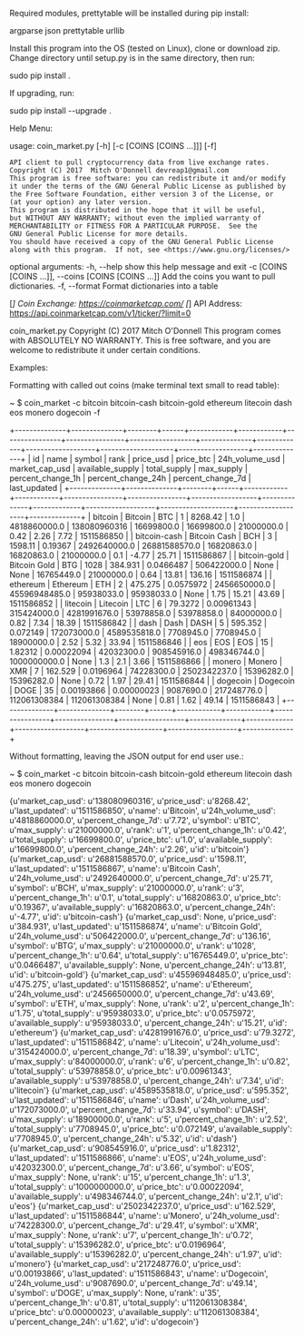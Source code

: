 
Required modules, prettytable will be installed during pip install:

argparse
json
prettytable
urllib


Install this program into the OS (tested on Linux), clone or download zip. Change directory until setup.py is in the same directory, then run:

sudo pip install .


If upgrading, run:

sudo pip install --upgrade .


Help Menu:

usage: coin_market.py [-h] [-c [COINS [COINS ...]]] [-f]

    API client to pull cryptocurrency data from live exchange rates.
    Copyright (C) 2017  Mitch O'Donnell devreap1@gmail.com
    This program is free software: you can redistribute it and/or modify
    it under the terms of the GNU General Public License as published by
    the Free Software Foundation, either version 3 of the License, or
    (at your option) any later version.
    This program is distributed in the hope that it will be useful,
    but WITHOUT ANY WARRANTY; without even the implied warranty of
    MERCHANTABILITY or FITNESS FOR A PARTICULAR PURPOSE.  See the
    GNU General Public License for more details.
    You should have received a copy of the GNU General Public License
    along with this program.  If not, see <https://www.gnu.org/licenses/>

optional arguments:
  -h, --help            show this help message and exit
  -c [COINS [COINS ...]], --coins [COINS [COINS ...]]
                        Add the coins you want to pull dictionaries.
  -f, --format          Format dictionaries into a table

[*] Coin Exchange: https://coinmarketcap.com/
[*] API Address: https://api.coinmarketcap.com/v1/ticker/?limit=0

coin_market.py Copyright (C) 2017  Mitch O'Donnell
This program comes with ABSOLUTELY NO WARRANTY.
This is free software, and you are welcome to redistribute it
under certain conditions.




Examples:

Formatting with called out coins (make terminal text small to read table):

 ~ $ coin_market -c bitcoin bitcoin-cash bitcoin-gold ethereum litecoin dash eos monero dogecoin -f


+--------------+--------------+--------+------+------------+------------+----------------+----------------+------------------+--------------+-------------+-------------------+--------------------+-------------------+--------------+
|      id      |     name     | symbol | rank | price_usd  | price_btc  | 24h_volume_usd | market_cap_usd | available_supply | total_supply | max_supply  | percent_change_1h | percent_change_24h | percent_change_7d | last_updated |
+--------------+--------------+--------+------+------------+------------+----------------+----------------+------------------+--------------+-------------+-------------------+--------------------+-------------------+--------------+
|   bitcoin    |   Bitcoin    |  BTC   |  1   |  8268.42   |    1.0     |  4818860000.0  |  138080960316  |    16699800.0    |  16699800.0  |  21000000.0 |        0.42       |        2.26        |        7.72       |  1511586850  |
| bitcoin-cash | Bitcoin Cash |  BCH   |  3   |  1598.11   |  0.19367   |  2492640000.0  | 26881588570.0  |    16820863.0    |  16820863.0  |  21000000.0 |        0.1        |       -4.77        |       25.71       |  1511586867  |
| bitcoin-gold | Bitcoin Gold |  BTG   | 1028 |  384.931   | 0.0466487  |  506422000.0   |      None      |       None       |  16765449.0  |  21000000.0 |        0.64       |       13.81        |       136.16      |  1511586874  |
|   ethereum   |   Ethereum   |  ETH   |  2   |  475.275   | 0.0575972  |  2456650000.0  | 45596948485.0  |    95938033.0    |  95938033.0  |     None    |        1.75       |       15.21        |       43.69       |  1511586852  |
|   litecoin   |   Litecoin   |  LTC   |  6   |  79.3272   | 0.00961343 |  315424000.0   |  4281991676.0  |    53978858.0    |  53978858.0  |  84000000.0 |        0.82       |        7.34        |       18.39       |  1511586842  |
|     dash     |     Dash     |  DASH  |  5   |  595.352   |  0.072149  |  172073000.0   |  4589535818.0  |    7708945.0     |  7708945.0   |  18900000.0 |        2.52       |        5.32        |       33.94       |  1511586846  |
|     eos      |     EOS      |  EOS   |  15  |  1.82312   | 0.00022094 |   42032300.0   |  908545916.0   |   498346744.0    | 1000000000.0 |     None    |        1.3        |        2.1         |        3.66       |  1511586866  |
|    monero    |    Monero    |  XMR   |  7   |  162.529   | 0.0196964  |   74228300.0   |  2502342237.0  |    15396282.0    |  15396282.0  |     None    |        0.72       |        1.97        |       29.41       |  1511586844  |
|   dogecoin   |   Dogecoin   |  DOGE  |  35  | 0.00193866 | 0.00000023 |   9087690.0    |  217248776.0   |   112061308384   | 112061308384 |     None    |        0.81       |        1.62        |       49.14       |  1511586843  |
+--------------+--------------+--------+------+------------+------------+----------------+----------------+------------------+--------------+-------------+-------------------+--------------------+-------------------+--------------+



Without formatting, leaving the JSON output for end user use.:

 ~ $ coin_market -c bitcoin bitcoin-cash bitcoin-gold ethereum litecoin dash eos monero dogecoin

{u'market_cap_usd': u'138080960316', u'price_usd': u'8268.42', u'last_updated': u'1511586850', u'name': u'Bitcoin', u'24h_volume_usd': u'4818860000.0', u'percent_change_7d': u'7.72', u'symbol': u'BTC', u'max_supply': u'21000000.0', u'rank': u'1', u'percent_change_1h': u'0.42', u'total_supply': u'16699800.0', u'price_btc': u'1.0', u'available_supply': u'16699800.0', u'percent_change_24h': u'2.26', u'id': u'bitcoin'}
{u'market_cap_usd': u'26881588570.0', u'price_usd': u'1598.11', u'last_updated': u'1511586867', u'name': u'Bitcoin Cash', u'24h_volume_usd': u'2492640000.0', u'percent_change_7d': u'25.71', u'symbol': u'BCH', u'max_supply': u'21000000.0', u'rank': u'3', u'percent_change_1h': u'0.1', u'total_supply': u'16820863.0', u'price_btc': u'0.19367', u'available_supply': u'16820863.0', u'percent_change_24h': u'-4.77', u'id': u'bitcoin-cash'}
{u'market_cap_usd': None, u'price_usd': u'384.931', u'last_updated': u'1511586874', u'name': u'Bitcoin Gold', u'24h_volume_usd': u'506422000.0', u'percent_change_7d': u'136.16', u'symbol': u'BTG', u'max_supply': u'21000000.0', u'rank': u'1028', u'percent_change_1h': u'0.64', u'total_supply': u'16765449.0', u'price_btc': u'0.0466487', u'available_supply': None, u'percent_change_24h': u'13.81', u'id': u'bitcoin-gold'}
{u'market_cap_usd': u'45596948485.0', u'price_usd': u'475.275', u'last_updated': u'1511586852', u'name': u'Ethereum', u'24h_volume_usd': u'2456650000.0', u'percent_change_7d': u'43.69', u'symbol': u'ETH', u'max_supply': None, u'rank': u'2', u'percent_change_1h': u'1.75', u'total_supply': u'95938033.0', u'price_btc': u'0.0575972', u'available_supply': u'95938033.0', u'percent_change_24h': u'15.21', u'id': u'ethereum'}
{u'market_cap_usd': u'4281991676.0', u'price_usd': u'79.3272', u'last_updated': u'1511586842', u'name': u'Litecoin', u'24h_volume_usd': u'315424000.0', u'percent_change_7d': u'18.39', u'symbol': u'LTC', u'max_supply': u'84000000.0', u'rank': u'6', u'percent_change_1h': u'0.82', u'total_supply': u'53978858.0', u'price_btc': u'0.00961343', u'available_supply': u'53978858.0', u'percent_change_24h': u'7.34', u'id': u'litecoin'}
{u'market_cap_usd': u'4589535818.0', u'price_usd': u'595.352', u'last_updated': u'1511586846', u'name': u'Dash', u'24h_volume_usd': u'172073000.0', u'percent_change_7d': u'33.94', u'symbol': u'DASH', u'max_supply': u'18900000.0', u'rank': u'5', u'percent_change_1h': u'2.52', u'total_supply': u'7708945.0', u'price_btc': u'0.072149', u'available_supply': u'7708945.0', u'percent_change_24h': u'5.32', u'id': u'dash'}
{u'market_cap_usd': u'908545916.0', u'price_usd': u'1.82312', u'last_updated': u'1511586866', u'name': u'EOS', u'24h_volume_usd': u'42032300.0', u'percent_change_7d': u'3.66', u'symbol': u'EOS', u'max_supply': None, u'rank': u'15', u'percent_change_1h': u'1.3', u'total_supply': u'1000000000.0', u'price_btc': u'0.00022094', u'available_supply': u'498346744.0', u'percent_change_24h': u'2.1', u'id': u'eos'}
{u'market_cap_usd': u'2502342237.0', u'price_usd': u'162.529', u'last_updated': u'1511586844', u'name': u'Monero', u'24h_volume_usd': u'74228300.0', u'percent_change_7d': u'29.41', u'symbol': u'XMR', u'max_supply': None, u'rank': u'7', u'percent_change_1h': u'0.72', u'total_supply': u'15396282.0', u'price_btc': u'0.0196964', u'available_supply': u'15396282.0', u'percent_change_24h': u'1.97', u'id': u'monero'}
{u'market_cap_usd': u'217248776.0', u'price_usd': u'0.00193866', u'last_updated': u'1511586843', u'name': u'Dogecoin', u'24h_volume_usd': u'9087690.0', u'percent_change_7d': u'49.14', u'symbol': u'DOGE', u'max_supply': None, u'rank': u'35', u'percent_change_1h': u'0.81', u'total_supply': u'112061308384', u'price_btc': u'0.00000023', u'available_supply': u'112061308384', u'percent_change_24h': u'1.62', u'id': u'dogecoin'}
